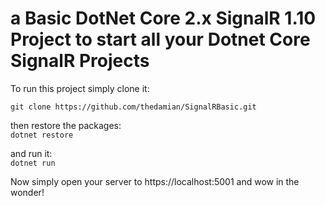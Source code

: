 #  a Basic DotNet Core 2.x SignalR 1.10 Project to start all your Dotnet Core SignalR Projects

To run this project simply clone it:

```git clone https://github.com/thedamian/SignalRBasic.git```

then restore the packages:<BR>
```dotnet restore```

and run it: <BR>
```dotnet run```

Now simply open your server to https://localhost:5001 and wow in the wonder!
